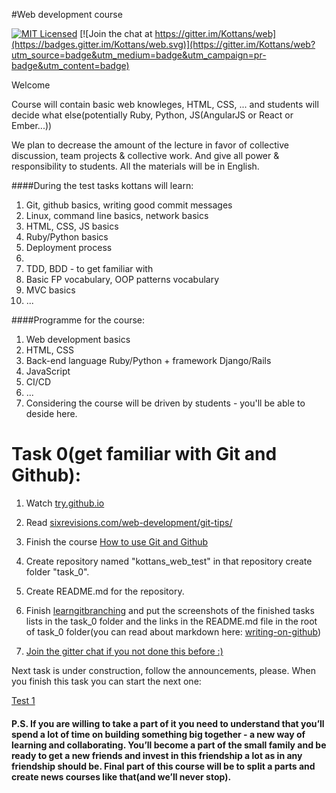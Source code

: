 #Web development course

[![MIT Licensed](https://img.shields.io/badge/license-MIT-blue.svg)](LICENSE)
[![Join the chat at https://gitter.im/Kottans/web](https://badges.gitter.im/Kottans/web.svg)](https://gitter.im/Kottans/web?utm_source=badge&utm_medium=badge&utm_campaign=pr-badge&utm_content=badge)

Welcome

Course will contain basic web knowleges, HTML, CSS, ... and students will decide what else(potentially Ruby, Python, JS(AngularJS or React or Ember...))

We plan to decrease the amount of the lecture in favor of collective discussion, team projects & collective work.
And give all power & responsibility to students.
All the materials will be in English.

####During the test tasks kottans will learn:

1. Git, github basics, writing good commit messages
2. Linux, command line basics, network basics
3. HTML, CSS, JS basics
4. Ruby/Python basics
5. Deployment process
6. 
7. TDD, BDD - to get familiar with
8. Basic FP vocabulary, OOP patterns vocabulary
9. MVC basics
10. ...

####Programme for the course:

1. Web development basics
2. HTML, CSS
3. Back-end language Ruby/Python + framework Django/Rails
4. JavaScript
5. CI/CD
6. ...
7. Considering the course will be driven by students - you'll be able to deside here.


# Task 0(get familiar with Git and Github):

1. Watch [try.github.io](https://try.github.io/levels/1/challenges/1)

2. Read [sixrevisions.com/web-development/git-tips/](http://sixrevisions.com/web-development/git-tips/)

3. Finish the course [How to use Git and Github](https://www.udacity.com/course/how-to-use-git-and-github--ud775)

4. Create repository named "kottans_web_test" in that repository create folder "task_0".

5. Create README.md for the repository.

6. Finish [learngitbranching](http://learngitbranching.js.org) and put the screenshots of the finished tasks lists in the task_0 folder and the links in the README.md file in the root of task_0 folder(you can read about markdown here: [writing-on-github](https://help.github.com/categories/writing-on-github/))

7. [Join the gitter chat if you not done this before :) ](https://gitter.im/Kottans/web?utm_source=badge&utm_medium=badge&utm_campaign=pr-badge&utm_content=badge)  

Next task is under construction, follow the announcements, please.
When you finish this task you can start the next one:

[Test 1](https://github.com/Kottans/web/blob/master/README01.md)

#### P.S. If you are willing to take a part of it you need to understand that you’ll spend a lot of time on building something big together - a new way of learning and collaborating. You’ll become a part of the small family and be ready to get a new friends and invest in this friendship a lot as in any friendship should be. Final part of this course will be to split a parts and create news courses like that(and we’ll never stop).

